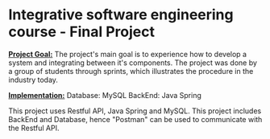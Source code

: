 # Integrative software engineering course - Final Project
<ins>**Project Goal:**</ins>
		The project's main goal is to experience how to develop a system and integrating between it's components.
		The project was done by a group of students through sprints, which illustrates the procedure in the industry today.
		
<ins>**Implementation:**</ins>
		Database: MySQL
		BackEnd: Java Spring
	
This project uses Restful API, Java Spring and MySQL.
This project includes BackEnd and Database, hence "Postman" can be used to communicate with the Restful API.
 
